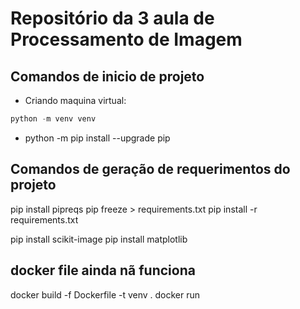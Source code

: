 # Repositório da 3 aula de Processamento de Imagem

## Comandos de inicio de projeto 
* Criando maquina virtual:
```javascript
python -m venv venv
```

* python -m pip install --upgrade pip

## Comandos de geração de requerimentos do projeto
pip install pipreqs
pip freeze > requirements.txt
pip install -r requirements.txt

pip install scikit-image
pip install matplotlib 

## docker file ainda nã funciona

docker build -f Dockerfile -t venv .
docker run 